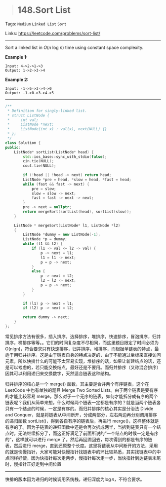 > # 148.Sort List

Tags: `Medium` `Linked List` `Sort`

Links: <https://leetcode.com/problems/sort-list/>

-----

Sort a linked list in *O*(*n* log *n*) time using constant space complexity.

**Example 1:**

```
Input: 4->2->1->3
Output: 1->2->3->4
```

**Example 2:**

```
Input: -1->5->3->4->0
Output: -1->0->3->4->5
```

----

```c++
/**
 * Definition for singly-linked list.
 * struct ListNode {
 *     int val;
 *     ListNode *next;
 *     ListNode(int x) : val(x), next(NULL) {}
 * };
 */
class Solution {
public:
    ListNode* sortList(ListNode* head) {
        std::ios_base::sync_with_stdio(false);
		cin.tie(NULL);
		cout.tie(NULL);
        
        if (!head || !head -> next) return head;
        ListNode *pre = head, *slow = head, *fast = head;
        while (fast && fast -> next) {
            pre = slow;
            slow = slow -> next;
            fast = fast -> next -> next;
        }
        pre -> next = nullptr;
        return mergeSort(sortList(head), sortList(slow));
    }
    
    ListNode * mergeSort(ListNode* l1, ListNode *l2)
    {
        ListNode *dummy = new ListNode(-1);
        ListNode *p = dummy;
        while (l1 && l2) {
            if (l1 -> val <= l2 -> val) {
                p -> next = l1;
                l1 = l1 -> next;
                p = p -> next;
            }
            else {
                p -> next = l2;
                l2 = l2 -> next;
                p = p -> next;
            }
        }
        
        if (l1) p -> next = l1;
        if (l2) p -> next = l2;
        
        return dummy -> next;
    }
};
```

常见排序方法有很多，插入排序，选择排序，堆排序，快速排序，冒泡排序，归并排序，桶排序等等。。它们的时间复杂度不尽相同，而这里题目限定了时间必须为O(nlgn)，符合要求只有快速排序，归并排序，堆排序，而根据单链表的特点，最适于用归并排序。这是由于链表自身的特点决定的，由于不能通过坐标来直接访问元素，所以快排什么的可能不太容易实现，堆排序的话，如果让新建结点的话，还是可以考虑的，若只能交换结点，最好还是不要用。而归并排序（又称混合排序）因其可以利用递归来交换数字，天然适合链表这种结构。

归并排序的核心是一个 merge() 函数，其主要是合并两个有序链表，这个在 LeetCode 中也有单独的题目 Merge Two Sorted Lists。由于两个链表是要有序的才能比较容易 merge，那么对于一个无序的链表，如何才能拆分成有序的两个链表呢？我们从简单来想，什么时候两个链表一定都是有序的？就是当两个链表各只有一个结点的时候，一定是有序的。而归并排序的核心其实是分治法 Divide and Conquer，就是将链表从中间断开，分成两部分，左右两边再分别调用排序的递归函数 sortList()，得到各自有序的链表后，再进行 merge()，这样整体就是有序的了。因为子链表的递归函数中还是会再次拆成两半，当拆到链表只有一个结点时，无法继续拆分了，而这正好满足了前面所说的“一个结点的时候一定是有序的”，这样就可以进行 merge 了。然后再回溯回去，每次得到的都是有序的链表，然后进行 merge，直到还原整个长度。这里将链表从中间断开的方法，采用的就是快慢指针，大家可能对快慢指针找链表中的环比较熟悉，其实找链表中的中点同样好使，因为快指针每次走两步，慢指针每次走一步，当快指针到达链表末尾时，慢指针正好走到中间位置

-----

快排的版本因为递归的时候调用系统栈，递归深度为$\log n$，不符合要求。